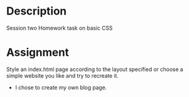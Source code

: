 # Description
Session two Homework task on basic CSS

# Assignment
Style an index.html page according to the layout specified or choose a simple website you like and try to recreate it.
- I chose to create my own blog page. 
